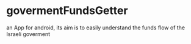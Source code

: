 # govermentFundsGetter
an App for android, its aim is to easily understand the funds flow of the Israeli goverment
